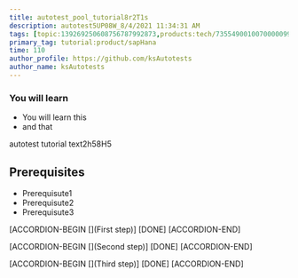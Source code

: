 ```yaml
---
title: autotest_pool_tutorial8r2T1s
description: autotest5UP08W_8/4/2021 11:34:31 AM
tags: [topic:139269250608756787992873,products:tech/73554900100700000996,tutorial:experience/advanced]
primary_tag: tutorial:product/sapHana
time: 110
author_profile: https://github.com/ksAutotests
author_name: ksAutotests
---
```

### You will learn
- You will learn this
- and that

autotest tutorial text2h58H5

## Prerequisites
- Prerequisute1
- Prerequisute2
- Prerequisute3

[ACCORDION-BEGIN [](First step)]
[DONE]
[ACCORDION-END]

[ACCORDION-BEGIN [](Second step)]
[DONE]
[ACCORDION-END]

[ACCORDION-BEGIN [](Third step)]
[DONE]
[ACCORDION-END]

